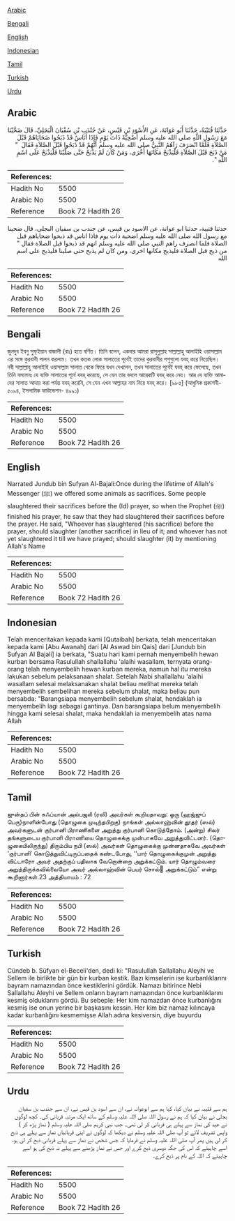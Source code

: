 [Arabic](#arabic)

[Bengali](#bengali)

[English](#english)

[Indonesian](#indonesian)

[Tamil](#tamil)

[Turkish](#turkish)

[Urdu](#urdu)

## Arabic


<div dir="rtl" lang="ar" style={{fontSize:'larger',backgroundColor:'#f8f9fa',padding:20}}>
حَدَّثَنَا قُتَيْبَةُ، حَدَّثَنَا أَبُو عَوَانَةَ، عَنِ الأَسْوَدِ بْنِ قَيْسٍ، عَنْ جُنْدَبِ بْنِ سُفْيَانَ الْبَجَلِيِّ، قَالَ ضَحَّيْنَا مَعَ رَسُولِ اللَّهِ صلى الله عليه وسلم أُضْحِيَّةً ذَاتَ يَوْمٍ فَإِذَا أُنَاسٌ قَدْ ذَبَحُوا ضَحَايَاهُمْ قَبْلَ الصَّلاَةِ فَلَمَّا انْصَرَفَ رَآهُمُ النَّبِيُّ صلى الله عليه وسلم أَنَّهُمْ قَدْ ذَبَحُوا قَبْلَ الصَّلاَةِ فَقَالَ ‏ "‏ مَنْ ذَبَحَ قَبْلَ الصَّلاَةِ فَلْيَذْبَحْ مَكَانَهَا أُخْرَى، وَمَنْ كَانَ لَمْ يَذْبَحْ حَتَّى صَلَّيْنَا فَلْيَذْبَحْ عَلَى اسْمِ اللَّهِ ‏"‏‏.‏
</div>
<div style={{backgroundColor:'#f8f9fa',padding:20, marginBottom: 10}}><table> <thead> <tr> <th>References:</th> <th></th> </tr> </thead> <tbody><tr><td>Hadith No</td><td>5500</td></tr><tr><td>Arabic No</td><td>5500</td></tr><tr><td>Reference</td><td>Book 72 Hadith 26</td></tr></tbody></table></div>


<div dir="rtl" lang="ar" style={{fontSize:'larger',backgroundColor:'#f8f9fa',padding:20}}>
حدثنا قتيبة، حدثنا ابو عوانة، عن الاسود بن قيس، عن جندب بن سفيان البجلي، قال ضحينا مع رسول الله صلى الله عليه وسلم اضحية ذات يوم فاذا اناس قد ذبحوا ضحاياهم قبل الصلاة فلما انصرف راهم النبي صلى الله عليه وسلم انهم قد ذبحوا قبل الصلاة فقال " من ذبح قبل الصلاة فليذبح مكانها اخرى، ومن كان لم يذبح حتى صلينا فليذبح على اسم الله
</div>
<div style={{backgroundColor:'#f8f9fa',padding:20, marginBottom: 10}}><table> <thead> <tr> <th>References:</th> <th></th> </tr> </thead> <tbody><tr><td>Hadith No</td><td>5500</td></tr><tr><td>Arabic No</td><td>5500</td></tr><tr><td>Reference</td><td>Book 72 Hadith 26</td></tr></tbody></table></div>

## Bengali


<div dir="ltr" lang="bn" style={{fontSize:'larger',backgroundColor:'#f8f9fa',padding:20}}>
জুনদুব ইবনু সুফ্ইয়ান বাজালী (রাঃ) হতে বর্ণিত। তিনি বলেন, একবার আমরা রাসূলুল্লাহ সাল্লাল্লাহু আলাইহি ওয়াসাল্লাম এর সঙ্গে কুরবানী পালন করলাম। তখন কতক লোক সালাতের পূর্বেই তাদের কুরবানীর পশুগুলো যবহ্ করে নিয়েছিল। নবী সাল্লাল্লাহু আলাইহি ওয়াসাল্লাম সালাত থেকে ফিরে যখন দেখলেন, তখন সালাতের পূর্বেই যবহ্ করে ফেলেছে, তখন তিনি বললেনঃ যে ব্যক্তি সালাতের পূর্বে যবহ্ করেছে, সে যেন তার বদলে আরেকটি যবহ্ করে নেয়। আর যে ব্যক্তি আমাদের সালাত আদায় করা পর্যন্ত যবহ্ করেনি, সে যেন এখন আল্লাহর নাম নিয়ে যবহ্ করে। [৯৮৫] (আধুনিক প্রকাশনী- ৫০৯৪, ইসলামিক ফাউন্ডেশন- ৪৯৯১)
</div>
<div style={{backgroundColor:'#f8f9fa',padding:20, marginBottom: 10}}><table> <thead> <tr> <th>References:</th> <th></th> </tr> </thead> <tbody><tr><td>Hadith No</td><td>5500</td></tr><tr><td>Arabic No</td><td>5500</td></tr><tr><td>Reference</td><td>Book 72 Hadith 26</td></tr></tbody></table></div>

## English


<div dir="ltr" lang="en" style={{fontSize:'larger',backgroundColor:'#f8f9fa',padding:20}}>
Narrated Jundub bin Sufyan Al-Bajali:Once during the lifetime of Allah's Messenger (ﷺ) we offered some animals as sacrifices. Some people slaughtered their sacrifices before the (Id) prayer, so when the Prophet (ﷺ) finished his prayer, he saw that they had slaughtered their sacrifices before the prayer. He said, "Whoever has slaughtered (his sacrifice) before the prayer, should slaughter (another sacrifice) in lieu of it; and whoever has not yet slaughtered it till we have prayed; should slaughter (it) by mentioning Allah's Name
</div>
<div style={{backgroundColor:'#f8f9fa',padding:20, marginBottom: 10}}><table> <thead> <tr> <th>References:</th> <th></th> </tr> </thead> <tbody><tr><td>Hadith No</td><td>5500</td></tr><tr><td>Arabic No</td><td>5500</td></tr><tr><td>Reference</td><td>Book 72 Hadith 26</td></tr></tbody></table></div>

## Indonesian


<div dir="ltr" lang="id" style={{fontSize:'larger',backgroundColor:'#f8f9fa',padding:20}}>
Telah menceritakan kepada kami [Qutaibah] berkata, telah menceritakan kepada kami [Abu Awanah] dari [Al Aswad bin Qais] dari [Jundub bin Sufyan Al Bajali] ia berkata, "Suatu hari kami pernah menyembelih hewan kurban bersama Rasulullah shallallahu 'alaihi wasallam, ternyata orang-orang telah menyembelih hewan kurban mereka, namun hal itu mereka lakukan sebelum pelaksanaan shalat. Setelah Nabi shallallahu 'alaihi wasallam selesai melaksanakan shalat beliau melihat mereka telah menyembelih sembelihan mereka sebelum shalat, maka beliau pun bersabda: "Barangsiapa menyembelih sebelum shalat, hendaklah ia menyembelih lagi sebagai gantinya. Dan barangsiapa belum menyembelih hingga kami selesai shalat, maka hendaklah ia menyembelih atas nama Allah
</div>
<div style={{backgroundColor:'#f8f9fa',padding:20, marginBottom: 10}}><table> <thead> <tr> <th>References:</th> <th></th> </tr> </thead> <tbody><tr><td>Hadith No</td><td>5500</td></tr><tr><td>Arabic No</td><td>5500</td></tr><tr><td>Reference</td><td>Book 72 Hadith 26</td></tr></tbody></table></div>

## Tamil


<div dir="ltr" lang="ta" style={{fontSize:'larger',backgroundColor:'#f8f9fa',padding:20}}>
ஜுன்தப் பின் சுஃப்யான் அல்பஜலீ (ரலி) அவர்கள் கூறியதாவது: ஒரு (ஹஜ்ஜுப் பெரு)நாளின்போது (தொழுகை முடிந்தபிறகு) நாங்கள் அல்லாஹ்வின் தூதர் (ஸல்) அவர்களுடன் குர்பானி பிராணிகளை அறுத்து குர்பானி கொடுத்தோம். (அன்று) சிலர் தங்களுடைய குர்பானி பிராணியை தொழுகைக்கு முன்பாகவே அறுத்துவிட்டனர். (தொழுகையிலிருந்து) திரும்பிய நபி (ஸல்) அவர்கள் தொழுகைக்கு முன்னதாகவே அவர்கள் ‘குர்பானி’ கொடுத்துவிட்டிருப்பதைக் கண்டபோது, ‘‘யார் தொழுகைக்குமுன் அறுத்து விட்டாரோ அவர் அதற்குப் பதிலாக வேறொன்றை அறுக்கட்டும். யார் தொழும்வரை அறுத்திருக்கவில்லையோ அவர் அல்லாஹ்வின் பெயர் சொல் அறுக்கட்டும்” என்று கூறினார்கள்.23 அத்தியாயம் : 72
</div>
<div style={{backgroundColor:'#f8f9fa',padding:20, marginBottom: 10}}><table> <thead> <tr> <th>References:</th> <th></th> </tr> </thead> <tbody><tr><td>Hadith No</td><td>5500</td></tr><tr><td>Arabic No</td><td>5500</td></tr><tr><td>Reference</td><td>Book 72 Hadith 26</td></tr></tbody></table></div>

## Turkish


<div dir="ltr" lang="tr" style={{fontSize:'larger',backgroundColor:'#f8f9fa',padding:20}}>
Cündeb b. Süfyan el-Beceli'den, dedi ki: "Rasulullah Sallallahu Aleyhi ve Sellem ile birlikte bir gün bir kurban kestik. Bazı kimselerin ise kurbanlıklarını bayram namazından önce kestiklerini gördük. Namazı bitirince Nebi Sallallahu Aleyhi ve Sellem onların bayram namazından önce kurbanlıklarını kesmiş olduklarını gördü. Bu sebeple: Her kim namazdan önce kurbanlığını kesmiş ise onun yerine bir başkasını kessin. Her kim biz namaz kılıncaya kadar kurbanlığını kesmemişse Allah adına kesiversin, diye buyurdu
</div>
<div style={{backgroundColor:'#f8f9fa',padding:20, marginBottom: 10}}><table> <thead> <tr> <th>References:</th> <th></th> </tr> </thead> <tbody><tr><td>Hadith No</td><td>5500</td></tr><tr><td>Arabic No</td><td>5500</td></tr><tr><td>Reference</td><td>Book 72 Hadith 26</td></tr></tbody></table></div>

## Urdu


<div dir="rtl" lang="ur" style={{fontSize:'larger',backgroundColor:'#f8f9fa',padding:20}}>
ہم سے قتیبہ نے بیان کیا، کہا ہم سے ابوعوانہ نے، ان سے اسود بن قیس نے، ان سے جندب بن سفیان بجلی نے بیان کیا کہ ہم نے رسول اللہ صلی اللہ علیہ وسلم کے ساتھ ایک مرتبہ قربانی کی۔ کچھ لوگوں نے عید کی نماز سے پہلے ہی قربانی کر لی تھی۔ جب نبی کریم صلی اللہ علیہ وسلم ( نماز پڑھ کر ) واپس تشریف لائے تو آپ صلی اللہ علیہ وسلم نے دیکھا کہ لوگوں نے اپنی قربانیاں نماز سے پہلے ہی ذبح کر لی ہیں پھر آپ صلی اللہ علیہ وسلم نے فرمایا کہ جس شخص نے نماز سے پہلے قربانی ذبح کر لی ہو، اسے چاہیئے کہ اس کی جگہ دوسری ذبح کرے اور جس نے نماز پڑھنے سے پہلے نہ ذبح کی ہو اسے چاہیئے کہ اللہ کے نام پر ذبح کرے۔
</div>
<div style={{backgroundColor:'#f8f9fa',padding:20, marginBottom: 10}}><table> <thead> <tr> <th>References:</th> <th></th> </tr> </thead> <tbody><tr><td>Hadith No</td><td>5500</td></tr><tr><td>Arabic No</td><td>5500</td></tr><tr><td>Reference</td><td>Book 72 Hadith 26</td></tr></tbody></table></div>